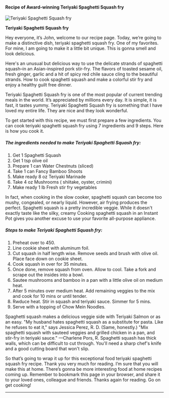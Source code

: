             

#### Recipe of Award-winning Teriyaki Spaghetti Squash fry

![Teriyaki Spaghetti Squash fry](https://img-global.cpcdn.com/recipes/5431802951892992/751x532cq70/teriyaki-spaghetti-squash-fry-recipe-main-photo.jpg)

**Teriyaki Spaghetti Squash fry**

Hey everyone, it’s John, welcome to our recipe page. Today, we’re going to make a distinctive dish, teriyaki spaghetti squash fry. One of my favorites. For mine, I am going to make it a little bit unique. This is gonna smell and look delicious.

Here's an unusual but delicious way to use the delicate strands of spaghetti squash–in an Asian-inspired pork stir-fry. The flavors of toasted sesame oil, fresh ginger, garlic and a hit of spicy red chile sauce cling to the beautiful strands. How to cook spaghetti squash and make a colorful stir fry and enjoy a healthy guilt free dinner.

Teriyaki Spaghetti Squash fry is one of the most popular of current trending meals in the world. It’s appreciated by millions every day. It is simple, it is fast, it tastes yummy. Teriyaki Spaghetti Squash fry is something that I have loved my entire life. They are nice and they look wonderful.

To get started with this recipe, we must first prepare a few ingredients. You can cook teriyaki spaghetti squash fry using 7 ingredients and 9 steps. Here is how you cook it.

##### The ingredients needed to make Teriyaki Spaghetti Squash fry:

1.  Get 1 Spaghetti Squash
2.  Get 1 tsp olive oil
3.  Prepare 1 can Water Chestnuts (sliced)
4.  Take 1 can Fancy Bamboo Shoots
5.  Make ready 8 oz Teriyaki Marinade
6.  Take 4 oz Mushrooms ( shiitake, oyster, crimini)
7.  Make ready 1 lb Fresh stir fry vegetables

In fact, when cooking in the slow cooker, spaghetti squash can become too mushy, congealed, or nearly liquid. However, air frying produces the perfect. Spaghetti squash is a pretty incredible veggie. While it doesn't exactly taste like the silky, creamy Cooking spaghetti squash in an Instant Pot gives you another excuse to use your favorite all-purpose appliance.

##### Steps to make Teriyaki Spaghetti Squash fry:

1.  Preheat over to 450.
2.  Line cookie sheet with aluminum foil.
3.  Cut squash in half length wise. Remove seeds and brush with olive oil. Place face down on cookie sheet.
4.  Cook squash in over for 35 minutes.
5.  Once done, remove squash from oven. Allow to cool. Take a fork and scrape out the insides into a bowl.
6.  Sautee mushrooms and bamboo in a pan with a little olive oil on medium heat.
7.  After 5 minutes over medium heat. Add remaining veggies to the mix and cook for 10 mins or until tender.
8.  Rwduce heat. Stir in squash and teriyaki sauce. Simmer for 5 mins.
9.  Serve with a topping of Chow Mein Noodles.

Spaghetti squash makes a delicious veggie side with Teriyaki Salmon or as an easy. "My husband hates spaghetti squash as a substitute for pasta. Like he refuses to eat it," says Jessica Perez, R. D. (Same, honestly.) "Mix spaghetti squash with sauteed veggies and grilled chicken in a pan, and stir-fry in teriyaki sauce." —Charlene Pors, R. Spaghetti squash has thick walls, which can be difficult to cut through. You'll need a sharp chef's knife and a good cutting board that won't slip.

So that’s going to wrap it up for this exceptional food teriyaki spaghetti squash fry recipe. Thank you very much for reading. I’m sure that you will make this at home. There’s gonna be more interesting food at home recipes coming up. Remember to bookmark this page in your browser, and share it to your loved ones, colleague and friends. Thanks again for reading. Go on get cooking!

* * *